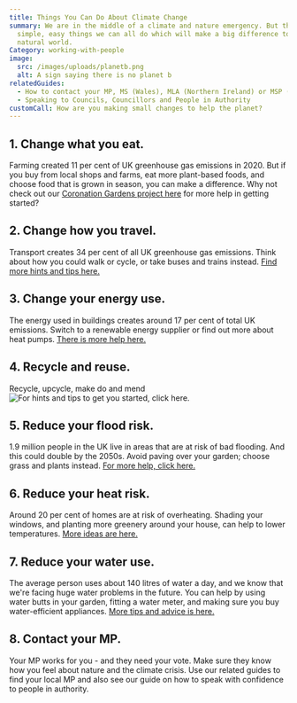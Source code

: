 ```yaml
---
title: Things You Can Do About Climate Change
summary: We are in the middle of a climate and nature emergency. But there are
  simple, easy things we can all do which will make a big difference to the
  natural world.
Category: working-with-people
image:
  src: /images/uploads/planetb.png
  alt: A sign saying there is no planet b
relatedGuides:
  - How to contact your MP, MS (Wales), MLA (Northern Ireland) or MSP (Scotland)
  - Speaking to Councils, Councillors and People in Authority
customCall: How are you making small changes to help the planet?
---
```

## 1﻿. Change what you eat.

F﻿arming created 11 per cent of UK greenhouse gas emissions in 2020. But if you buy from local shops and farms, eat more plant-based foods, and choose food that is grown in season, you can make a difference. Why not check out our [Coronation Gardens project here](https://mycoronationgarden.org/) for more help in getting started?

## 2﻿. Change how you travel.

T﻿ransport creates 34 per cent of all UK greenhouse gas emissions. Think about how you could walk or cycle, or take buses and trains instead. [Find more hints and tips here.](https://www.wildlifetrusts.org/actions/change-how-you-travel)

## 3﻿. Change your energy use.

T﻿he energy used in buildings creates around 17 per cent of total UK emissions. Switch to a renewable energy supplier or find out more about heat pumps. [There is more help here.](https://www.wildlifetrusts.org/actions/change-your-energy-use)

## 4﻿. Recycle and reuse.

R﻿ecycle, upcycle, make do and mend![ For hints and tips to get you started, click here.](https://www.wildlifetrusts.org/actions/recycle-and-reuse)

## 5﻿. Reduce your flood risk.

1﻿.9 million people in the UK live in areas that are at risk of bad flooding. And this could double by the 2050s. Avoid paving over your garden; choose grass and plants instead. [For more help, click here.](https://www.wildlifetrusts.org/actions/climate-friendly-gardening#flood)

## 6﻿. Reduce your heat risk.

A﻿round 20 per cent of homes are at risk of overheating. Shading your windows, and planting more greenery around your house, can help to lower temperatures. [More ideas are here.](https://www.wildlifetrusts.org/actions/climate-friendly-gardening#heat)

## 7﻿. Reduce your water use.

T﻿he average person uses about 140 litres of water a day, and we know that we're facing huge water problems in the future. You can help by using water butts in your garden, fitting a water meter, and making sure you buy water-efficient appliances. [More tips and advice is here.](https://www.wildlifetrusts.org/actions/how-conserve-water)

## 8﻿. Contact your MP.

Y﻿our MP works for you - and they need your vote. Make sure they know how you feel about nature and the climate crisis. Use our related guides to find your local MP and also see our guide on how to speak with confidence to people in authority.